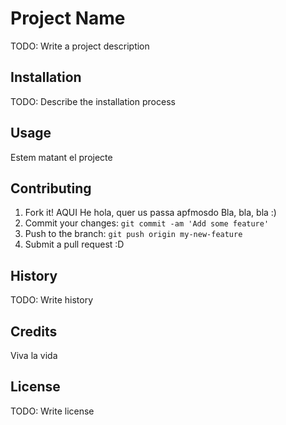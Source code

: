 # Project Name
TODO: Write a project description
## Installation
TODO: Describe the installation process
## Usage
Estem matant el projecte
## Contributing
1. Fork it!
AQUI He
hola, quer us passa apfmosdo
Bla, bla, bla :)
3. Commit your changes: `git commit -am 'Add some
feature'`
4. Push to the branch: `git push origin my-new-feature`
5. Submit a pull request :D
## History
TODO: Write history
## Credits
Viva la vida
## License
TODO: Write license
